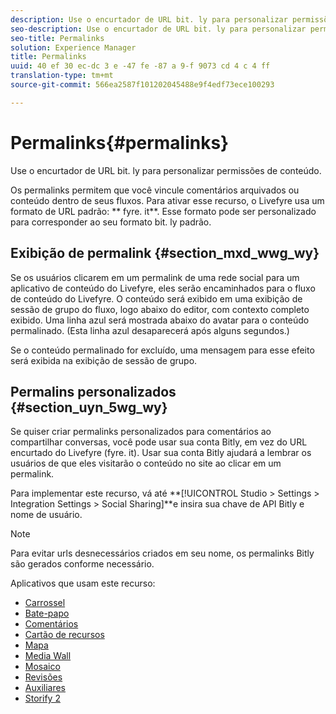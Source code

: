 ```yaml
---
description: Use o encurtador de URL bit. ly para personalizar permissões de conteúdo.
seo-description: Use o encurtador de URL bit. ly para personalizar permissões de conteúdo.
seo-title: Permalinks
solution: Experience Manager
title: Permalinks
uuid: 40 ef 30 ec-dc 3 e -47 fe -87 a 9-f 9073 cd 4 c 4 ff
translation-type: tm+mt
source-git-commit: 566ea2587f101202045488e9f4edf73ece100293

---
```



# Permalinks{#permalinks}

Use o encurtador de URL bit. ly para personalizar permissões de conteúdo.

Os permalinks permitem que você vincule comentários arquivados ou conteúdo dentro de seus fluxos. Para ativar esse recurso, o Livefyre usa um formato de URL padrão: ** fyre. it**. Esse formato pode ser personalizado para corresponder ao seu formato bit. ly padrão.

## Exibição de permalink {#section_mxd_wwg_wy}

Se os usuários clicarem em um permalink de uma rede social para um aplicativo de conteúdo do Livefyre, eles serão encaminhados para o fluxo de conteúdo do Livefyre. O conteúdo será exibido em uma exibição de sessão de grupo do fluxo, logo abaixo do editor, com contexto completo exibido. Uma linha azul será mostrada abaixo do avatar para o conteúdo permalinado. (Esta linha azul desaparecerá após alguns segundos.)

Se o conteúdo permalinado for excluído, uma mensagem para esse efeito será exibida na exibição de sessão de grupo.

## Permalins personalizados {#section_uyn_5wg_wy}

Se quiser criar permalinks personalizados para comentários ao compartilhar conversas, você pode usar sua conta Bitly, em vez do URL encurtado do Livefyre (fyre. it). Usar sua conta Bitly ajudará a lembrar os usuários de que eles visitarão o conteúdo no site ao clicar em um permalink.

Para implementar este recurso, vá até **[!UICONTROL Studio > Settings > Integration Settings > Social Sharing]**e insira sua chave de API Bitly e nome de usuário.

>[!NOTE]
>
>Para evitar urls desnecessários criados em seu nome, os permalinks Bitly são gerados conforme necessário.

Aplicativos que usam este recurso:

* [Carrossel](/help/using/c-about-apps/c-carousel-app/c-carousel-app.md#c_carousel_app)
* [Bate-papo](/help/using/c-about-apps/c-chat-app/c-chat-app.md#c_chat_app)
* [Comentários](/help/using/c-about-apps/c-comments/c-comments.md)
* [Cartão de recursos](/help/using/c-about-apps/c-feature-card-app/c-feature-card-app.md#c_feature_card_app)
* [Mapa](/help/using/c-about-apps/c-map-app/c-map-app.md#c_map_app)
* [Media Wall](/help/using/c-about-apps/c-media-wall-app/c-media-wall-app.md#c_media_wall_app)
* [Mosaico](/help/using/c-about-apps/c-mosaic-app/c-mosaic-app.md#c_mosaic_app)
* [Revisões](/help/using/c-about-apps/c-reviews-app/c-reviews-app.md#c_reviews_app)
* [Auxiliares](/help/using/c-about-apps/c-sidenotes-app/c-sidenotes-app.md#c_sidenotes_app)
* [Storify 2](/help/using/c-about-apps/c-storify2/c-storify2.md#c_storify2)

